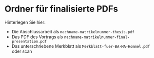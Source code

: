 # Ordner für finalisierte PDFs

Hinterlegen Sie hier:
- Die Abschlussarbeit als `nachname-matrikelnummer-thesis.pdf`
- Das PDF des Vortrags als `nachname-matrikelnummer-final-presentation.pdf`
- Das unterschriebene Merkblatt als `Merkblatt-fuer-BA-MA-Hommel.pdf` oder scan